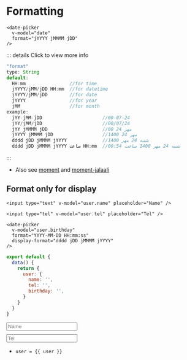 # Formatting

```vue
<date-picker
  v-model="date"
  format="jYYYY jMMMM jDD"
/>
```

<ClientOnly>
  <date-picker format="jYYYY jMMMM jDD" />
</ClientOnly>


::: details Click to view more info
```js
"format"
type: String
default:
  HH:mm                //for time
  jYYYY/jMM/jDD HH:mm  //for datetime
  jYYYY/jMM/jDD        //for date
  jYYYY                //for year
  jMM                  //for month
example:
  jYY-jMM-jDD                      //00-07-24
  jYY/jMM/jDD                      //00/07/24
  jYY jMMMM jDD                    //00 مهر 24
  jYYYY jMMMM jDD                  //1400 مهر 24
  dddd jDD jMMMM jYYYY             //شنبه 24 مهر 1400
  dddd jDD jMMMM jYYYY ساعت HH:mm  //شنبه 24 مهر 1400 ساعت 00:54
```
:::

- Also see [moment](https://momentjs.com/docs/#/displaying/format/) and [moment-jalaali](https://github.com/jalaali/moment-jalaali)

## Format only for display

```vue
<input type="text" v-model="user.name" placeholder="Name" />

<input type="tel" v-model="user.tel" placeholder="Tel" />

<date-picker
  v-model="user.birthday"
  format="YYYY-MM-DD HH:mm:ss"
  display-format="dddd jDD jMMMM jYYYY"
/>
```

```js
export default {
  data() {
    return {
      user: {
        name: '',
        tel: '',
        birthday: '',
      }
    }
  }
}
```

<ClientOnly>
  <input type="text" v-model="user.name" placeholder="Name" class="form-control" style="margin-bottom: 10px" />
</ClientOnly>

<br />

<ClientOnly>
  <input type="tel" v-model="user.tel" placeholder="Tel" class="form-control" />
</ClientOnly>

<br />

<ClientOnly>
  <date-picker
    v-model="user.birthday"
    format="YYYY-MM-DD HH:mm:ss"
    display-format="dddd jDD jMMMM jYYYY"
  />
</ClientOnly>

- `user = {{ user }}`

<script>
export default {
  data() {
    return {
      user: {
        name: '',
        tel: '',
        birthday: '',
      }
    }
  }
}
</script>
